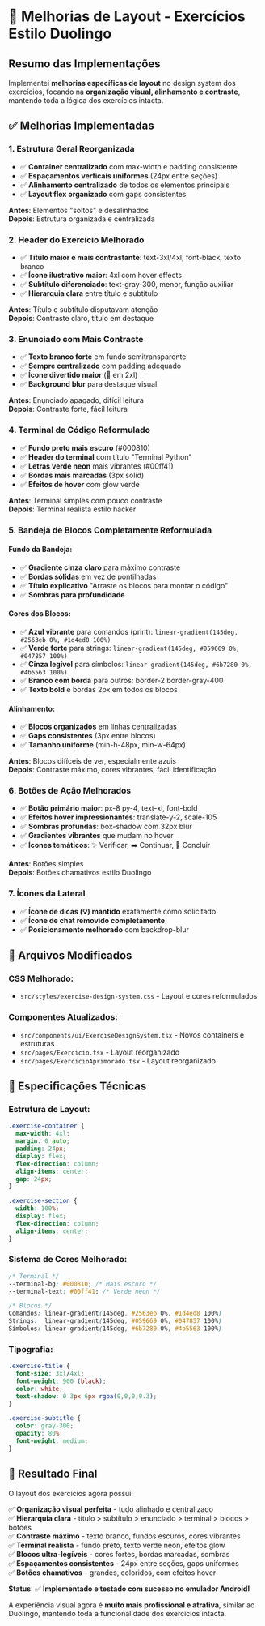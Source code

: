 # 🎨 Melhorias de Layout - Exercícios Estilo Duolingo

## Resumo das Implementações

Implementei **melhorias específicas de layout** no design system dos exercícios, focando na **organização visual, alinhamento e contraste**, mantendo toda a lógica dos exercícios intacta.

## ✅ Melhorias Implementadas

### 1. **Estrutura Geral Reorganizada**
- ✅ **Container centralizado** com max-width e padding consistente
- ✅ **Espaçamentos verticais uniformes** (24px entre seções)  
- ✅ **Alinhamento centralizado** de todos os elementos principais
- ✅ **Layout flex organizado** com gaps consistentes

**Antes**: Elementos "soltos" e desalinhados  
**Depois**: Estrutura organizada e centralizada

### 2. **Header do Exercício Melhorado**
- ✅ **Título maior e mais contrastante**: text-3xl/4xl, font-black, texto branco
- ✅ **Ícone ilustrativo maior**: 4xl com hover effects
- ✅ **Subtítulo diferenciado**: text-gray-300, menor, função auxiliar
- ✅ **Hierarquia clara** entre título e subtítulo

**Antes**: Título e subtítulo disputavam atenção  
**Depois**: Contraste claro, título em destaque

### 3. **Enunciado com Mais Contraste**
- ✅ **Texto branco forte** em fundo semitransparente
- ✅ **Sempre centralizado** com padding adequado
- ✅ **Ícone divertido maior** (🤔 em 2xl)
- ✅ **Background blur** para destaque visual

**Antes**: Enunciado apagado, difícil leitura  
**Depois**: Contraste forte, fácil leitura

### 4. **Terminal de Código Reformulado**
- ✅ **Fundo preto mais escuro** (#000810)
- ✅ **Header do terminal** com título "Terminal Python"
- ✅ **Letras verde neon** mais vibrantes (#00ff41)
- ✅ **Bordas mais marcadas** (3px solid)
- ✅ **Efeitos de hover** com glow verde

**Antes**: Terminal simples com pouco contraste  
**Depois**: Terminal realista estilo hacker

### 5. **Bandeja de Blocos Completamente Reformulada**

#### Fundo da Bandeja:
- ✅ **Gradiente cinza claro** para máximo contraste
- ✅ **Bordas sólidas** em vez de pontilhadas
- ✅ **Título explicativo** "Arraste os blocos para montar o código"
- ✅ **Sombras para profundidade**

#### Cores dos Blocos:
- ✅ **Azul vibrante** para comandos (print): `linear-gradient(145deg, #2563eb 0%, #1d4ed8 100%)`
- ✅ **Verde forte** para strings: `linear-gradient(145deg, #059669 0%, #047857 100%)`
- ✅ **Cinza legível** para símbolos: `linear-gradient(145deg, #6b7280 0%, #4b5563 100%)`
- ✅ **Branco com borda** para outros: border-2 border-gray-400
- ✅ **Texto bold** e bordas 2px em todos os blocos

#### Alinhamento:
- ✅ **Blocos organizados** em linhas centralizadas
- ✅ **Gaps consistentes** (3px entre blocos)
- ✅ **Tamanho uniforme** (min-h-48px, min-w-64px)

**Antes**: Blocos difíceis de ver, especialmente azuis  
**Depois**: Contraste máximo, cores vibrantes, fácil identificação

### 6. **Botões de Ação Melhorados**
- ✅ **Botão primário maior**: px-8 py-4, text-xl, font-bold
- ✅ **Efeitos hover impressionantes**: translate-y-2, scale-105
- ✅ **Sombras profundas**: box-shadow com 32px blur
- ✅ **Gradientes vibrantes** que mudam no hover
- ✅ **Ícones temáticos**: ✨ Verificar, ➡️ Continuar, 🏁 Concluir

**Antes**: Botões simples  
**Depois**: Botões chamativos estilo Duolingo

### 7. **Ícones da Lateral**
- ✅ **Ícone de dicas (💡) mantido** exatamente como solicitado
- ✅ **Ícone de chat removido completamente**
- ✅ **Posicionamento melhorado** com backdrop-blur

## 🎯 Arquivos Modificados

### CSS Melhorado:
- `src/styles/exercise-design-system.css` - Layout e cores reformulados

### Componentes Atualizados:
- `src/components/ui/ExerciseDesignSystem.tsx` - Novos containers e estruturas
- `src/pages/Exercicio.tsx` - Layout reorganizado  
- `src/pages/ExercicioAprimorado.tsx` - Layout reorganizado

## 🎨 Especificações Técnicas

### Estrutura de Layout:
```css
.exercise-container {
  max-width: 4xl;
  margin: 0 auto;
  padding: 24px;
  display: flex;
  flex-direction: column;
  align-items: center;
  gap: 24px;
}

.exercise-section {
  width: 100%;
  display: flex;
  flex-direction: column;
  align-items: center;
}
```

### Sistema de Cores Melhorado:
```css
/* Terminal */
--terminal-bg: #000810; /* Mais escuro */
--terminal-text: #00ff41; /* Verde neon */

/* Blocos */
Comandos: linear-gradient(145deg, #2563eb 0%, #1d4ed8 100%)
Strings:  linear-gradient(145deg, #059669 0%, #047857 100%)  
Símbolos: linear-gradient(145deg, #6b7280 0%, #4b5563 100%)
```

### Tipografia:
```css
.exercise-title {
  font-size: 3xl/4xl;
  font-weight: 900 (black);
  color: white;
  text-shadow: 0 3px 6px rgba(0,0,0,0.3);
}

.exercise-subtitle {
  color: gray-300;
  opacity: 80%;
  font-weight: medium;
}
```

## 🚀 Resultado Final

O layout dos exercícios agora possui:

✅ **Organização visual perfeita** - tudo alinhado e centralizado  
✅ **Hierarquia clara** - título > subtítulo > enunciado > terminal > blocos > botões  
✅ **Contraste máximo** - texto branco, fundos escuros, cores vibrantes  
✅ **Terminal realista** - fundo preto, texto verde neon, efeitos glow  
✅ **Blocos ultra-legíveis** - cores fortes, bordas marcadas, sombras  
✅ **Espaçamentos consistentes** - 24px entre seções, gaps uniformes  
✅ **Botões chamativos** - grandes, coloridos, com efeitos hover  

**Status**: ✅ **Implementado e testado com sucesso no emulador Android!**

A experiência visual agora é **muito mais profissional e atrativa**, similar ao Duolingo, mantendo toda a funcionalidade dos exercícios intacta.